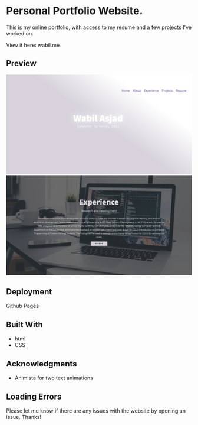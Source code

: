 # Personal Portfolio Website. 

This is my online portfolio, with access to my resume and a few projects I've worked on. 

View it here: wabil.me

## Preview
![Error 404](https://github.com/wabilasjad/wabilasjad.github.io/blob/master/home.png)
![Error 404](https://github.com/wabilasjad/wabilasjad.github.io/blob/master/exp.png)

## Deployment

Github Pages

## Built With

* html
* CSS

## Acknowledgments

* Animista for two text animations

## Loading Errors

Please let me know if there are any issues with the website by opening an issue. Thanks!
